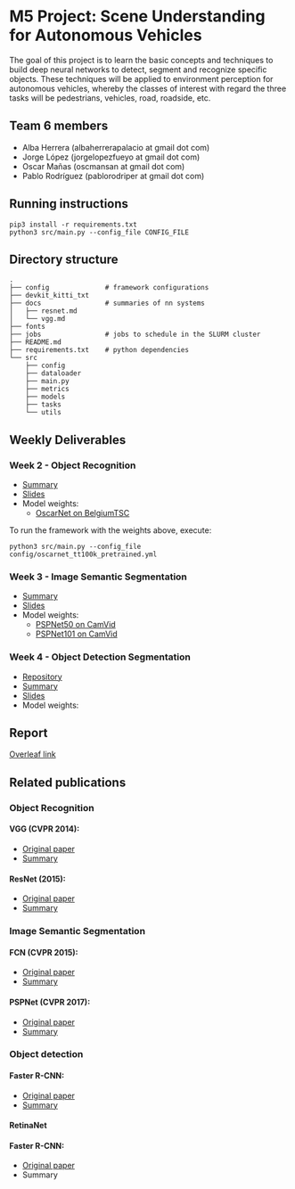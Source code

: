 # M5 Project: Scene Understanding for Autonomous Vehicles

The goal of this project is to learn the basic concepts and techniques to build deep neural networks to detect, segment and recognize specific objects. These techniques will be applied to environment perception for autonomous vehicles, whereby the classes of interest with regard the three tasks will be pedestrians, vehicles, road, roadside, etc.

## Team 6 members

* Alba Herrera (albaherrerapalacio at gmail dot com)
* Jorge López (jorgelopezfueyo at gmail dot com)
* Oscar Mañas (oscmansan at gmail dot com)
* Pablo Rodríguez (pablorodriper at gmail dot com)

## Running instructions

```
pip3 install -r requirements.txt
python3 src/main.py --config_file CONFIG_FILE
```

## Directory structure

```
.
├── config              # framework configurations
├── devkit_kitti_txt
├── docs                # summaries of nn systems
│   ├── resnet.md
│   └── vgg.md
├── fonts
├── jobs                # jobs to schedule in the SLURM cluster
├── README.md
├── requirements.txt    # python dependencies
└── src
    ├── config
    ├── dataloader
    ├── main.py
    ├── metrics
    ├── models
    ├── tasks
    └── utils
```

## Weekly Deliverables

### Week 2 - Object Recognition
- [Summary](./docs/week2.md) 
- [Slides](https://docs.google.com/presentation/d/1e6U8LvV8q_5QeuToiP9Zytm0M13JhbPFJgBwRQDjbQw/edit?usp=sharing)
- Model weights:
    - [OscarNet on BelgiumTSC](https://drive.google.com/uc?export=download&id=1KiY8Lqg4y3A9inW8OYOn1Z-lndlB3yIJ)

To run the framework with the weights above, execute:
```
python3 src/main.py --config_file config/oscarnet_tt100k_pretrained.yml
```

### Week 3 - Image Semantic Segmentation
- [Summary](./docs/week3.md) 
- [Slides](https://docs.google.com/presentation/d/1Tw2_rM0kb7KlDa2SXAh9ICdI2R2cIrZHyfTIjgGYIwc/edit?usp=sharing)
- Model weights:
    - [PSPNet50 on CamVid](https://drive.google.com/uc?export=download&id=1RhUOsQdC6zoomOSCUpkY-gMRaX814M4v)
    - [PSPNet101 on CamVid](https://drive.google.com/uc?export=download&id=1NsFPgiJlvNe4JElNZtAZ8ZjVYgztT3p4)

### Week 4 - Object Detection Segmentation
- [Repository](https://github.com/oscmansan/maskrcnn-benchmark)
- [Summary](./docs/week4.md) 
- [Slides](https://docs.google.com/presentation/d/1Tw2_rM0kb7KlDa2SXAh9ICdI2R2cIrZHyfTIjgGYIwc/edit?usp=sharing)
- Model weights:

## Report

[Overleaf link](https://www.overleaf.com/read/mkqjyjnntnrg)


## Related publications

### Object Recognition

#### VGG (CVPR 2014): 
* [Original paper](https://arxiv.org/abs/1409.1556)
* [Summary](docs/vgg.md)

#### ResNet (2015):
* [Original paper](https://arxiv.org/abs/1512.03385)
* [Summary](docs/resnet.md)

### Image Semantic Segmentation

#### FCN (CVPR 2015):
* [Original paper](https://arxiv.org/abs/1411.4038)
* [Summary](docs/fcn.md)

#### PSPNet (CVPR 2017):
* [Original paper](https://arxiv.org/abs/1612.01105v2)
* [Summary](docs/pspnet.md)

### Object detection
#### Faster R-CNN:
* [Original paper](https://arxiv.org/abs/1506.01497)
* [Summary](docs/fasterRCNN.md)

#### RetinaNet
#### Faster R-CNN:
* [Original paper](https://arxiv.org/abs/1708.02002)
* Summary
